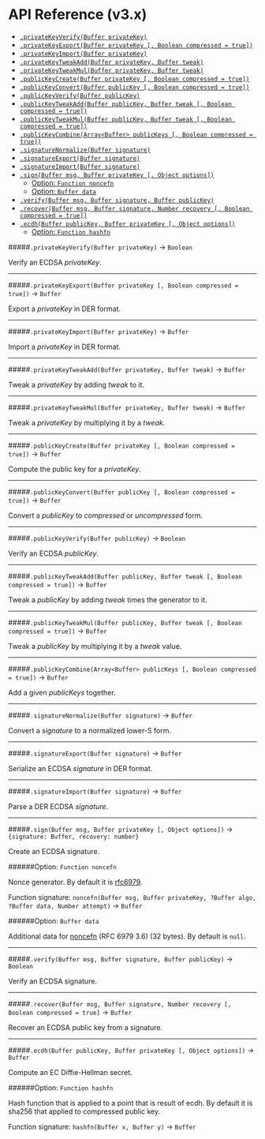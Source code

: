 # API Reference (v3.x)

- [`.privateKeyVerify(Buffer privateKey)`](#privatekeyverifybuffer-privatekey---boolean)
- [`.privateKeyExport(Buffer privateKey [, Boolean compressed = true])`](#privatekeyexportbuffer-privatekey--boolean-compressed--true---buffer)
- [`.privateKeyImport(Buffer privateKey)`](#privatekeyimportbuffer-privatekey---buffer)
- [`.privateKeyTweakAdd(Buffer privateKey, Buffer tweak)`](#privatekeytweakaddbuffer-privatekey-buffer-tweak---buffer)
- [`.privateKeyTweakMul(Buffer privateKey, Buffer tweak)`](#privatekeytweakmulbuffer-privatekey-buffer-tweak---buffer)
- [`.publicKeyCreate(Buffer privateKey [, Boolean compressed = true])`](#publickeycreatebuffer-privatekey--boolean-compressed--true---buffer)
- [`.publicKeyConvert(Buffer publicKey [, Boolean compressed = true])`](#publickeyconvertbuffer-publickey--boolean-compressed--true---buffer)
- [`.publicKeyVerify(Buffer publicKey)`](#publickeyverifybuffer-publickey---boolean)
- [`.publicKeyTweakAdd(Buffer publicKey, Buffer tweak [, Boolean compressed = true])`](#publickeytweakaddbuffer-publickey-buffer-tweak--boolean-compressed--true---buffer)
- [`.publicKeyTweakMul(Buffer publicKey, Buffer tweak [, Boolean compressed = true])`](#publickeytweakmulbuffer-publickey-buffer-tweak--boolean-compressed--true---buffer)
- [`.publicKeyCombine(Array<Buffer> publicKeys [, Boolean compressed = true])`](#publickeycombinearraybuffer-publickeys--boolean-compressed--true---buffer)
- [`.signatureNormalize(Buffer signature)`](#signaturenormalizebuffer-signature---buffer)
- [`.signatureExport(Buffer signature)`](#signatureexportbuffer-signature---buffer)
- [`.signatureImport(Buffer signature)`](#signatureimportbuffer-signature---buffer)
- [`.sign(Buffer msg, Buffer privateKey [, Object options])`](#signbuffer-msg-buffer-privatekey--object-options---signature-buffer-recovery-number)
  - [Option: `Function noncefn`](#option-function-noncefn)
  - [Option: `Buffer data`](#option-buffer-data)
- [`.verify(Buffer msg, Buffer signature, Buffer publicKey)`](#verifybuffer-msg-buffer-signature-buffer-publickey---boolean)
- [`.recover(Buffer msg, Buffer signature, Number recovery [, Boolean compressed = true])`](#recoverbuffer-msg-buffer-signature-number-recovery--boolean-compressed--true---buffer)
- [`.ecdh(Buffer publicKey, Buffer privateKey [, Object options])`](#ecdhbuffer-publickey-buffer-privatekey--object-options---buffer)
  - [Option: `Function hashfn`](#option-function-hashfn)

#####`.privateKeyVerify(Buffer privateKey)` -> `Boolean`

Verify an ECDSA *privateKey*.

<hr>

#####`.privateKeyExport(Buffer privateKey [, Boolean compressed = true])` -> `Buffer`

Export a *privateKey* in DER format.

<hr>

#####`.privateKeyImport(Buffer privateKey)` -> `Buffer`

Import a *privateKey* in DER format.

<hr>

#####`.privateKeyTweakAdd(Buffer privateKey, Buffer tweak)` -> `Buffer`

Tweak a *privateKey* by adding *tweak* to it.

<hr>

#####`.privateKeyTweakMul(Buffer privateKey, Buffer tweak)` -> `Buffer`

Tweak a *privateKey* by multiplying it by a *tweak*.

<hr>

#####`.publicKeyCreate(Buffer privateKey [, Boolean compressed = true])` -> `Buffer`

Compute the public key for a *privateKey*.

<hr>

#####`.publicKeyConvert(Buffer publicKey [, Boolean compressed = true])` -> `Buffer`

Convert a *publicKey* to *compressed* or *uncompressed* form.

<hr>

#####`.publicKeyVerify(Buffer publicKey)` -> `Boolean`

Verify an ECDSA *publicKey*.

<hr>

#####`.publicKeyTweakAdd(Buffer publicKey, Buffer tweak [, Boolean compressed = true])` -> `Buffer`

Tweak a *publicKey* by adding *tweak* times the generator to it.

<hr>

#####`.publicKeyTweakMul(Buffer publicKey, Buffer tweak [, Boolean compressed = true])` -> `Buffer`

Tweak a *publicKey* by multiplying it by a *tweak* value.

<hr>

#####`.publicKeyCombine(Array<Buffer> publicKeys [, Boolean compressed = true])` -> `Buffer`

Add a given *publicKeys* together.

<hr>

#####`.signatureNormalize(Buffer signature)` -> `Buffer`

Convert a *signature* to a normalized lower-S form.

<hr>

#####`.signatureExport(Buffer signature)` -> `Buffer`

Serialize an ECDSA *signature* in DER format.

<hr>

#####`.signatureImport(Buffer signature)` -> `Buffer`

Parse a DER ECDSA *signature*.

<hr>

#####`.sign(Buffer msg, Buffer privateKey [, Object options])` -> `{signature: Buffer, recovery: number}`

Create an ECDSA signature.

######Option: `Function noncefn`

Nonce generator. By default it is [rfc6979](https://tools.ietf.org/html/rfc6979).

Function signature: `noncefn(Buffer msg, Buffer privateKey, ?Buffer algo, ?Buffer data, Number attempt)` -> `Buffer`

######Option: `Buffer data`

Additional data for [noncefn](#option-function-noncefn) (RFC 6979 3.6) (32 bytes). By default is `null`.

<hr>

#####`.verify(Buffer msg, Buffer signature, Buffer publicKey)` -> `Boolean`

Verify an ECDSA signature.

<hr>

#####`.recover(Buffer msg, Buffer signature, Number recovery [, Boolean compressed = true]` -> `Buffer`

Recover an ECDSA public key from a signature.

<hr>

#####`.ecdh(Buffer publicKey, Buffer privateKey [, Object options])` -> `Buffer`

Compute an EC Diffie-Hellman secret.

######Option: `Function hashfn`

Hash function that is applied to a point that is result of ecdh. By default it is sha256 that applied to compressed public key.

Function signature: `hashfn(Buffer x, Buffer y)` -> `Buffer`
